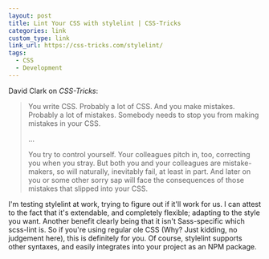 ```yaml
---
layout: post
title: Lint Your CSS with stylelint | CSS-Tricks
categories: link
custom_type: link
link_url: https://css-tricks.com/stylelint/
tags:
  - CSS
  - Development
---
```

David Clark on *CSS-Tricks*:

> You write CSS. Probably a lot of CSS. And you make mistakes. Probably a lot of mistakes. Somebody needs to stop you from making mistakes in your CSS.
>
>…
>
> You try to control yourself. Your colleagues pitch in, too, correcting you when you stray. But both you and your colleagues are mistake-makers, so will naturally, inevitably fail, at least in part. And later on you or some other sorry sap will face the consequences of those mistakes that slipped into your CSS.

I'm testing stylelint at work, trying to figure out if it'll work for us. I can attest to the fact that it's extendable, and completely flexible; adapting to the style you want. Another benefit clearly being that it isn't Sass-specific which scss-lint is. So if you're using regular ole CSS (Why? Just kidding, no judgement here), this is definitely for you. Of course, stylelint supports other syntaxes, and easily integrates into your project as an NPM package. 